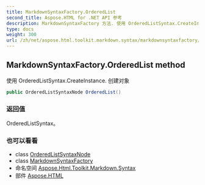 ```yaml
---
title: MarkdownSyntaxFactory.OrderedList
second_title: Aspose.HTML for .NET API 参考
description: MarkdownSyntaxFactory 方法. 使用 OrderedListSyntax.CreateInstance. 创建对象
type: docs
weight: 300
url: /zh/net/aspose.html.toolkit.markdown.syntax/markdownsyntaxfactory/orderedlist/
---
```

## MarkdownSyntaxFactory.OrderedList method

使用 OrderedListSyntax.CreateInstance. 创建对象

```csharp
public OrderedListSyntaxNode OrderedList()
```

### 返回值

OrderedListSyntax。

### 也可以看看

* class [OrderedListSyntaxNode](../../orderedlistsyntaxnode/)
* class [MarkdownSyntaxFactory](../)
* 命名空间 [Aspose.Html.Toolkit.Markdown.Syntax](../../markdownsyntaxfactory/)
* 部件 [Aspose.HTML](../../../)


